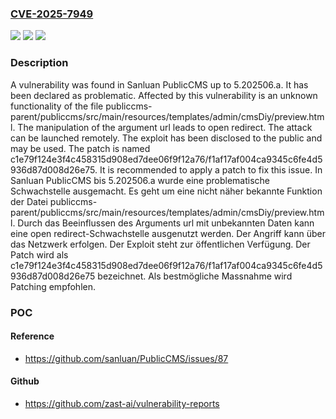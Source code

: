 ### [CVE-2025-7949](https://cve.mitre.org/cgi-bin/cvename.cgi?name=CVE-2025-7949)
![](https://img.shields.io/static/v1?label=Product&message=PublicCMS&color=blue)
![](https://img.shields.io/static/v1?label=Version&message=5.202506.a%20&color=brightgreen)
![](https://img.shields.io/static/v1?label=Vulnerability&message=Open%20Redirect&color=brightgreen)

### Description

A vulnerability was found in Sanluan PublicCMS up to 5.202506.a. It has been declared as problematic. Affected by this vulnerability is an unknown functionality of the file publiccms-parent/publiccms/src/main/resources/templates/admin/cmsDiy/preview.html. The manipulation of the argument url leads to open redirect. The attack can be launched remotely. The exploit has been disclosed to the public and may be used. The patch is named c1e79f124e3f4c458315d908ed7dee06f9f12a76/f1af17af004ca9345c6fe4d5936d87d008d26e75. It is recommended to apply a patch to fix this issue.
In Sanluan PublicCMS bis 5.202506.a wurde eine problematische Schwachstelle ausgemacht. Es geht um eine nicht näher bekannte Funktion der Datei publiccms-parent/publiccms/src/main/resources/templates/admin/cmsDiy/preview.html. Durch das Beeinflussen des Arguments url mit unbekannten Daten kann eine open redirect-Schwachstelle ausgenutzt werden. Der Angriff kann über das Netzwerk erfolgen. Der Exploit steht zur öffentlichen Verfügung. Der Patch wird als c1e79f124e3f4c458315d908ed7dee06f9f12a76/f1af17af004ca9345c6fe4d5936d87d008d26e75 bezeichnet. Als bestmögliche Massnahme wird Patching empfohlen.

### POC

#### Reference
- https://github.com/sanluan/PublicCMS/issues/87

#### Github
- https://github.com/zast-ai/vulnerability-reports

